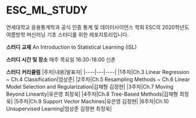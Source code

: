 # ESC_ML_STUDY

연세대학교 응용통계학과 공식 인증 통계 및 데이터사이언스 학회 ESC의 2020학년도 여름방학 머신러닝 기초 스터디를 위한 레포지토리입니다.

**스터디 교재**
An Introduction to Statistical Learning (ISL)

**스터디 시간 및 장소**
매주 목요일 16:30-18:00 신촌

**스터디 커리큘럼**
|주차|내용|발표자|
|----|---|----|
|1주차|Ch.3 Linear Regression ~ Ch.4 Classification|엄상준|
|2주차|Ch.5 Resampling Methods ~ Ch.6 Linear Model Selection and Regularization|김채형 김정현|
|3주차|Ch.7 Moving Beyond Linearity|유은영 최정욱|
|4주차|Ch.8 Tree-Based Methods|김채형 최정욱|
|5주차|Ch.9 Support Vector Machines|유은영 김정현|
|6주차|Ch.10 Unsupervised Learning|엄상준 김정현 최정욱|
